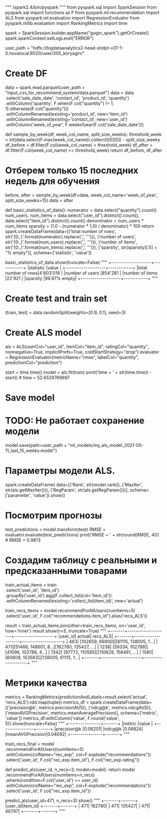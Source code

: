 """
/spark2.4/bin/pyspark
"""
from pyspark.sql import SparkSession
from pyspark.sql import functions as F
from pyspark.ml.recommendation import ALS
from pyspark.ml.evaluation import RegressionEvaluator
from pyspark.mllib.evaluation import RankingMetrics
import time


spark = SparkSession.builder.appName("gogin_spark").getOrCreate()
spark.sparkContext.setLogLevel("ERROR")

user_path = "hdfs://bigdataanalytics2-head-shdpt-v31-1-0.novalocal:8020/user/305_koryagin/"

# Create DF
data = spark.read.parquet(user_path + "input_csv_for_recommend_system/data.parquet")
data = data \
    .select('sale_date_date', 'contact_id', 'product_id', 'quantity') \
    .withColumn('quantity', F.when(F.col("quantity") != 1, 1).otherwise(F.col("quantity"))) \
    .withColumnRenamed(existing='product_id', new='item_id') \
    .withColumnRenamed(existing='contact_id', new='user_id') \
    .withColumn('week_of_year', F.weekofyear(F.col('sale_date_date')))


def sample_by_week(df, week_col_name, split_size_weeks):
    threshold_week = int(data.select(F.max(week_col_name)).collect()[0][0]) - split_size_weeks
    df_before = df.filter(F.col(week_col_name) < threshold_week)
    df_after = df.filter(F.col(week_col_name) >= threshold_week)
    return df_before, df_after


# Отберем только 15 последних недель для обучения
before, after = sample_by_week(df=data, week_col_name='week_of_year', split_size_weeks=15)
data = after


def basic_statistics_of_data():
    numerator = data.select("quantity").count()
    num_users, num_items = data.select("user_id").distinct().count(), data.select("item_id").distinct().count()
    denominator = num_users * num_items
    sparsity = (1.0 - (numerator * 1.0) / denominator) * 100
    return spark.createDataFrame(data=[('total number of rows', str('{0:,}'.format(numerator).replace(',', '\''))),
                                       ('number of users', str('{0:,}'.format(num_users).replace(',', '\''))),
                                       ('number of items', str('{0:,}'.format(num_items).replace(',', '\''))),
                                       ('sparsity', str(sparsity)[:5] + "% empty")],
                                 schema=['statistic', 'value'])


basic_statistics_of_data.show(truncate=False)
"""
+--------------------+------------+
|statistic           |value       |
+--------------------+------------+
|total number of rows|4'603'016   |
|number of users     |854'281     |
|number of items     |22'921      |
|sparsity            |99.97% empty|
+--------------------+------------+
"""
# Create test and train set
(train, test) = data.randomSplit(weights=[0.9, 0.1], seed=3)

# Create ALS model
als = ALS(userCol="user_id", itemCol="item_id", ratingCol="quantity",
          nonnegative=True, implicitPrefs=True, coldStartStrategy="drop")
evaluator = RegressionEvaluator(metricName="rmse", labelCol="quantity", predictionCol="prediction")

start = time.time()
model = als.fit(train)
print('time = ' + str(time.time() - start))  # time = 52.6529769897

# Save model
# TODO: Не работает сохранение модели
model.save(path=user_path + "ml_models/my_als_model_2021-05-11_last_15_weeks.model")

# Параметры модели ALS.
spark.createDataFrame(
    data=[('Rank', str(model.rank)), ('MaxIter', str(als.getMaxIter())), ('RegParam', str(als.getRegParam()))],
    schema=['parameter', 'value']).show()

# Посмотрим прогнозы
test_predictions = model.transform(test)
RMSE = evaluator.evaluate(test_predictions)
print('RMSE = ' + str(round(RMSE, 4)))  # RMSE = 0.9813

# Создадим таблицу с реальными и предсказанными товарами
train_actual_items = train \
    .select('user_id', 'item_id') \
    .groupBy('user_id').agg(F.collect_list(col='item_id')) \
    .withColumnRenamed(existing='collect_list(item_id)', new='actual')

train_recs_items = model.recommendForAllUsers(numItems=5) \
    .select('user_id', F.col("recommendations.item_id").alias('recs_ALS'))

result = train_actual_items.join(other=train_recs_items, on='user_id', how='inner')
result.show(n=5, truncate=True)
"""
+-------+--------------------+--------------------+
|user_id|              actual|            recs_ALS|
+-------+--------------------+--------------------+
|    463|     [102659, 66900]|[61115, 138005, 1...|
|    471|[51466, 148601, 8...|[162780, 135427, ...|
|   1238|     [59334, 102788]|[41096, 102788, 4...|
|   1342|     [97772, 110565]|[110629, 156491, ...|
|   1580|     [60809, 153583]|[138005, 61115, 1...|
+-------+--------------------+--------------------+
"""
# Метрики качества
metrics = RankingMetrics(predictionAndLabels=result.select('actual', 'recs_ALS').rdd.map(tuple))
metrics_df = spark.createDataFrame(data=[('precision@k', metrics.precisionAt(5)),
                                         ('ndcg@k', metrics.ndcgAt(5)),
                                         ('meanAVGPrecision', metrics.meanAveragePrecision)],
                                   schema=['metric', 'value'])
metrics_df.withColumn('value', F.round('value', 5)).show(truncate=False)
"""
+----------------+-------+
|metric          |value  |
+----------------+-------+
|precision@k     |0.06201|
|ndcg@k          |0.06824|
|meanAVGPrecision|0.04092|
+----------------+-------+
"""

train_recs_final = model \
    .recommendForAllUsers(numItems=5) \
    .withColumn(colName="rec_exp", col=F.explode("recommendations")) \
    .select('user_id', F.col("rec_exp.item_id"), F.col("rec_exp.rating"))


def predict_als(user_id, n_recs=3, model=model):
    return model \
        .recommendForAllUsers(numItems=n_recs) \
        .where(condition=F.col('user_id') == user_id) \
        .withColumn(colName="rec_exp", col=F.explode("recommendations")) \
        .select('user_id', F.col("rec_exp.item_id"))


predict_als(user_id=471, n_recs=3).show()
"""
+-------+-------+
|user_id|item_id|
+-------+-------+
|    471| 162780|
|    471| 135427|
|    471|  46797|
+-------+-------+
"""
